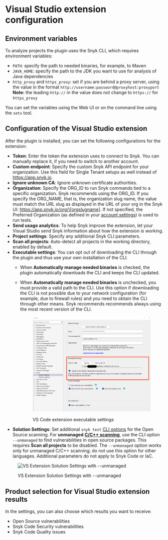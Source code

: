 # Visual Studio extension configuration

## Environment variables

To analyze projects the plugin uses the Snyk CLI, which requires environment variables:

* `PATH`: specify the path to needed binaries, for example, to Maven
* `JAVA_HOME`: specify the path to the JDK you want to use for analysis of Java dependencies
* `http_proxy` and `https_proxy`: set if you are behind a proxy server, using the value in the format `http://username:password@proxyhost:proxyport`\
  **Note:** the leading `http://` in the value does not change to `https://` for `https_proxy`

You can set the variables using the Web UI or on the command line using the `setx` tool.

## Configuration of the Visual Studio extension

After the plugin is installed, you can set the following configurations for the extension:

* **Token**: Enter the token the extension uses to connect to Snyk. You can manually replace it, if you need to switch to another account.
* **Custom endpoint**: Specify the custom Snyk API endpoint for your organization. Use this field for Single Tenant setups as well instead of https://app.snyk.io.
* **Ignore unknown CA**: Ignore unknown certificate authorities.
* **Organization**: Specify the ORG\_ID to run Snyk commands tied to a specific organization. Snyk recommends using the ORG\_ID. If you specify the ORG\_NAME, that is, the organization slug name, the value must match the URL slug as displayed in the URL of your org in the Snyk UI: https://app.snyk.io/org/\[orgslugname]. If not specified, the Preferred Organization (as defined in your [account settings](https://app.snyk.io/account)) is used to run tests.
* **Send usage analytics**: To help Snyk improve the extension, let your Visual Studio send Snyk information about how the extension is working.
* **Project settings**: Specify any additional Snyk CLI parameters.
* **Scan all projects**: Auto-detect all projects in the working directory, enabled by default.
* **Executable settings**: You can opt out of downloading the CLI through the plugin and thus use your own installation of the CLI.
  * When **Automatically manage needed binaries** is checked, the plugin automatically downloads the CLI and keeps the CLI updated.
  *   When **Automatically manage needed binaries** is unchecked, you must provide a valid path to the CLI. Use this option if downloading the CLI is not possible due to your network configuration (for example, due to firewall rules) and you need to obtain the CLI through other means. Snyk recommends recommends always using the most recent version of the CLI.

      <figure><img src="../../../.gitbook/assets/image (10) (3).png" alt=""><figcaption><p>VS Code extension executable settings</p></figcaption></figure>
* **Solution Settings**: Set additional `snyk test` [CLI options](https://docs.snyk.io/snyk-cli/cli-reference#options-for-multiple-commands) for the Open Source scanning. For **unmanaged** [**C/C++ scanning**](../../../scan-application-code/snyk-open-source/snyk-open-source-supported-languages-and-package-managers/snyk-for-c-c++.md), use the CLI option `--unmanaged` to find vulnerabilities in open source packages. This requires **Scan all projects** to be disabled. The `--unmanaged` option works only for unmanaged C/C++ scanning; do not use this option for other languages. Additional parameters do not apply to Snyk Code or IaC.

<figure><img src="../../../.gitbook/assets/VS_Oprions_Unmagaed.jpg" alt="VS Extension Solution Settings with --unmanaged"><figcaption><p>VS Extension Solution Settings with --unmanaged</p></figcaption></figure>

## Product selection for Visual Studio extension results

In the settings, you can also choose which results you want to receive:

* Open Source vulnerabilities
* Snyk Code Security vulnerabilities
* Snyk Code Quality issues
